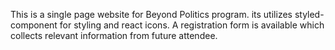 This is a single page website for Beyond Politics program. its utilizes styled-component for styling and react icons. A registration form is available which collects relevant information from future attendee.
